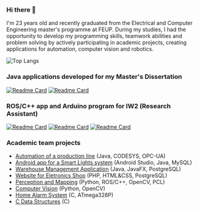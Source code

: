 ### Hi there 👋

I'm 23 years old and recently graduated from the Electrical and Computer Engineering master's programme at FEUP. During my studies, I had the opportunity to develop my programming skills, teamwork abilities and problem solving by actively participating in academic projects, creating applications for automation, computer vision and robotics.


![Top Langs](https://github-readme-stats.vercel.app/api/top-langs/?username=pedrosilva2703&layout=compact&theme=radical)

### Java applications developed for my Master's Dissertation
[![Readme Card](https://github-readme-stats.vercel.app/api/pin/?username=pedrosilva2703&repo=mini_erp&show_owner=true)](https://github.com/pedrosilva2703/mini_erp)
[![Readme Card](https://github-readme-stats.vercel.app/api/pin/?username=pedrosilva2703&repo=mini_mes&show_owner=true)](https://github.com/pedrosilva2703/mini_mes)

### ROS/C++ app and Arduino program for IW2 (Research Assistant)
[![Readme Card](https://github-readme-stats.vercel.app/api/pin/?username=pedrosilva2703&repo=IW2_move_wheelchair&show_owner=true)](https://github.com/pedrosilva2703/IW2_move_wheelchair)
[![Readme Card](https://github-readme-stats.vercel.app/api/pin/?username=dany3cunha&repo=roi_focus&show_owner=true)](https://github.com/dany3cunha/roi_focus)
[![Readme Card](https://github-readme-stats.vercel.app/api/pin/?username=dany3cunha&repo=IW2.0&show_owner=true)](https://github.com/dany3cunha/IW2.0)

### Academic team projects
 * [Automation of a production line](https://github.com/infi2122) (Java, CODESYS, OPC-UA)
 * [Android app for a Smart Lights system](https://github.com/orgs/ES-Equipa-F/repositories) (Android Studio, Java, MySQL)
 * [Warehouse Management Application](https://github.com/pedrosilva2703/PSW-FEUP) (Java, JavaFX, PostgreSQL)
 * [Website for Eletronics Shop](https://github.com/dany3cunha/SIE-FEUP) (PHP, HTML&CSS, PostgreSQL)
 * [Perception and Mapping](https://github.com/pedrosilva2703/PM-FEUP) (Python, ROS/C++, OpenCV, PCL)
 * [Computer Vision](https://github.com/pedrosilva2703/VC-FEUP) (Python, OpenCV)
 * [Home Alarm System](https://github.com/pedrosilva2703/SBMI-FEUP) (C, ATmega328P)
 * [C Data Structures](https://github.com/pedrosilva2703/PROG2-FEUP) (C)




<!--
**pedrosilva2703/pedrosilva2703** is a ✨ _special_ ✨ repository because its `README.md` (this file) appears on your GitHub profile.

Here are some ideas to get you started:

- 🔭 I’m currently working on ...
- 🌱 I’m currently learning ...
- 👯 I’m looking to collaborate on ...
- 🤔 I’m looking for help with ...
- 💬 Ask me about ...
- 📫 How to reach me: ...
- 😄 Pronouns: ...
- ⚡ Fun fact: ...
-->
